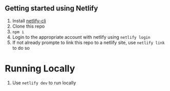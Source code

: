 ## Getting started using Netlify

1. Install [netlify-cli](https://www.netlify.com/products/dev/)
1. Clone this repo
1. `npm i`
1. Login to the appropriate account with netlify using `netlify login`
1. If not already prompte to link this repo to a netlify site, use `netlify link` to do so

# Running Locally

1. Use `netlify dev` to run locally